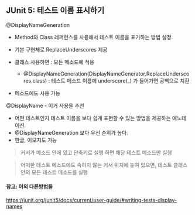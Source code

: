 ## JUnit 5: 테스트 이름 표시하기 

@DisplayNameGeneration
+ Method와 Class 레퍼런스를 사용해서 테스트 이름을 표기하는 방법 설정.
+ 기본 구현체로 ReplaceUnderscores 제공

+ 클래스 사용하면 : 모든 메소드에 적용
  - @DisplayNameGeneration(DisplayNameGenerator.ReplaceUnderscores.class) : 테스트 메소드 이름에 underscore(_) 가 들어가면 공백으로 치환

+ 메소드에도 사용 가능

@DisplayName - 이거 사용을 추천

+ 어떤 테스트인지 테스트 이름을 보다 쉽게 표현할 수 있는 방법을 제공하는 애노테이션.
+ @DisplayNameGeneration 보다 우선 순위가 높다.
+ 한글, 이모지도 가능

> 커서가 메소드 안에 있고 단축키로 실행 하면 해당 테스트 메소드만 실행

> 어떠한 테스트 메소드에도 속하지 않는 커서 위치에 놓여 있으면, 테스트 클래스안의 모든 테스트 메소드를 실행

#### 참고: 이외 다른방법들

https://junit.org/junit5/docs/current/user-guide/#writing-tests-display-names
